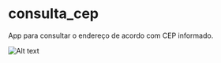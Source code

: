 # consulta_cep

App para consultar o endereço de acordo com CEP informado.

![Alt text](http://kaktuscoder.com.br/img/consulta_cep.png?raw=true "Consulta CEP")


